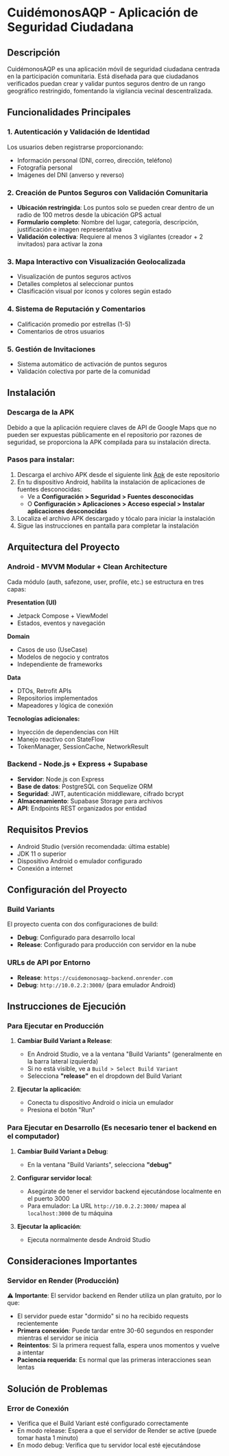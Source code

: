 # CuidémonosAQP - Aplicación de Seguridad Ciudadana

## Descripción

CuidémonosAQP es una aplicación móvil de seguridad ciudadana centrada en la participación comunitaria. Está diseñada para que ciudadanos verificados puedan crear y validar puntos seguros dentro de un rango geográfico restringido, fomentando la vigilancia vecinal descentralizada.

## Funcionalidades Principales

### 1. Autenticación y Validación de Identidad
Los usuarios deben registrarse proporcionando:
- Información personal (DNI, correo, dirección, teléfono)
- Fotografía personal
- Imágenes del DNI (anverso y reverso)

### 2. Creación de Puntos Seguros con Validación Comunitaria
- **Ubicación restringida**: Los puntos solo se pueden crear dentro de un radio de 100 metros desde la ubicación GPS actual
- **Formulario completo**: Nombre del lugar, categoría, descripción, justificación e imagen representativa
- **Validación colectiva**: Requiere al menos 3 vigilantes (creador + 2 invitados) para activar la zona

### 3. Mapa Interactivo con Visualización Geolocalizada
- Visualización de puntos seguros activos
- Detalles completos al seleccionar puntos
- Clasificación visual por íconos y colores según estado

### 4. Sistema de Reputación y Comentarios
- Calificación promedio por estrellas (1-5)
- Comentarios de otros usuarios

### 5. Gestión de Invitaciones
- Sistema automático de activación de puntos seguros
- Validación colectiva por parte de la comunidad

  
## Instalación
### Descarga de la APK

Debido a que la aplicación requiere claves de API de Google Maps que no pueden ser expuestas públicamente en el repositorio por razones de seguridad, se proporciona la APK compilada para su instalación directa.

### Pasos para instalar:

1. Descarga el archivo APK desde el siguiente link [Apk](https://drive.google.com/drive/folders/1oB0GbjP3-4zpkhl63tcYmURd2RvaVrZH?usp=sharing) de este repositorio
2. En tu dispositivo Android, habilita la instalación de aplicaciones de fuentes desconocidas:
   - Ve a **Configuración > Seguridad > Fuentes desconocidas**
   - O **Configuración > Aplicaciones > Acceso especial > Instalar aplicaciones desconocidas**
3. Localiza el archivo APK descargado y tócalo para iniciar la instalación
4. Sigue las instrucciones en pantalla para completar la instalación

## Arquitectura del Proyecto

### Android - MVVM Modular + Clean Architecture

Cada módulo (auth, safezone, user, profile, etc.) se estructura en tres capas:

**Presentation (UI)**
- Jetpack Compose + ViewModel
- Estados, eventos y navegación

**Domain** 
- Casos de uso (UseCase)
- Modelos de negocio y contratos
- Independiente de frameworks

**Data**
- DTOs, Retrofit APIs
- Repositorios implementados
- Mapeadores y lógica de conexión

**Tecnologías adicionales:**
- Inyección de dependencias con Hilt
- Manejo reactivo con StateFlow
- TokenManager, SessionCache, NetworkResult

###  Backend - Node.js + Express + Supabase

- **Servidor**: Node.js con Express
- **Base de datos**: PostgreSQL con Sequelize ORM
- **Seguridad**: JWT, autenticación middleware, cifrado bcrypt
- **Almacenamiento**: Supabase Storage para archivos
- **API**: Endpoints REST organizados por entidad


## Requisitos Previos

- Android Studio (versión recomendada: última estable)
- JDK 11 o superior
- Dispositivo Android o emulador configurado
- Conexión a internet

## Configuración del Proyecto

### Build Variants

El proyecto cuenta con dos configuraciones de build:

- **Debug**: Configurado para desarrollo local
- **Release**: Configurado para producción con servidor en la nube

### URLs de API por Entorno

- **Release**: `https://cuidemonosaqp-backend.onrender.com`
- **Debug**: `http://10.0.2.2:3000/` (para emulador Android)


## Instrucciones de Ejecución

### Para Ejecutar en Producción

1. **Cambiar Build Variant a Release**:
   - En Android Studio, ve a la ventana "Build Variants" (generalmente en la barra lateral izquierda)
   - Si no está visible, ve a `Build > Select Build Variant `
   - Selecciona **"release"** en el dropdown del Build Variant

2. **Ejecutar la aplicación**:
   - Conecta tu dispositivo Android o inicia un emulador
   - Presiona el botón "Run" 

### Para Ejecutar en Desarrollo (Es necesario tener el backend en el computador)

1. **Cambiar Build Variant a Debug**:
   - En la ventana "Build Variants", selecciona **"debug"**

2. **Configurar servidor local**:
   - Asegúrate de tener el servidor backend ejecutándose localmente en el puerto 3000
   - Para emulador: La URL `http://10.0.2.2:3000/` mapea al `localhost:3000` de tu máquina

3. **Ejecutar la aplicación**:
   - Ejecuta normalmente desde Android Studio

## Consideraciones Importantes

### Servidor en Render (Producción)

⚠️ **Importante**: El servidor backend en Render utiliza un plan gratuito, por lo que:

- El servidor puede estar "dormido" si no ha recibido requests recientemente
- **Primera conexión**: Puede tardar entre 30-60 segundos en responder mientras el servidor se inicia
- **Reintentos**: Si la primera request falla, espera unos momentos y vuelve a intentar
- **Paciencia requerida**: Es normal que las primeras interacciones sean lentas


## Solución de Problemas

### Error de Conexión
- Verifica que el Build Variant esté configurado correctamente
- En modo release: Espera a que el servidor de Render se active (puede tomar hasta 1 minuto)
- En modo debug: Verifica que tu servidor local esté ejecutándose

